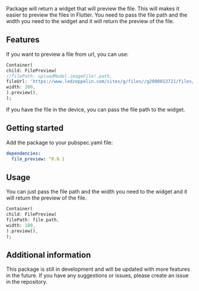 <!--
This Package try to preview the files in Flutter.
It supports the following files:
- Images
- PDF
Other kind of files will be supported in the future.
-->


Package will return a widget that will preview the file. This will makes it easier to preview the files in Flutter.
You need to pass the file path and the width you need to the widget and it will return the preview of the file.

## Features

If you want to preview a file from url, you can use:
```dart
Container(
child: FilePreview(
//filePath: uploadModel.imageFile!.path,
fileUrl: 'https://www.ledzeppelin.com/sites/g/files//g2000013721/files/sites/default/files/201702/1968_001.jpg',
width: 200,
).preview(),
);
```
If you have the file in the device, you can pass the file path to the widget.


## Getting started

Add the package to your pubspec.yaml file:

```yaml
dependencies:
  file_preview: ^0.0.1
```
## Usage

You can just pass the file path and the width you need to the widget and it will return the preview of the file.

```dart
Container(
child: FilePreview(
filePath: file.path,
width: 100,
).preview(),
);
```

## Additional information

This package is still in development and will be updated with more features in the future. If you have any suggestions or issues, please create an issue in the repository.
